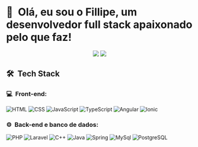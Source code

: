 <h1>👋 &nbsp;Olá, eu sou o Fillipe, um desenvolvedor full stack apaixonado pelo que faz!</h1>
<p align="center">
<a href="https://www.linkedin.com/in/fillipe-almeida"><img src="https://img.shields.io/badge/-Fillipe%20Almeida-0077B5?style=flat-square&logo=Linkedin&logoColor=white"/></a>
<a href="mailto:fillipeoa1234@gmail.com"><img src="https://img.shields.io/badge/-fillipeoa1234@gmail.com-D14836?style=flat-square&logo=Gmail&logoColor=white"/></a>

</p>

<h2> 🛠 &nbsp;Tech Stack</h2>
<h3>💻 &nbsp;Front-end:</h3>

![HTML](https://img.shields.io/badge/-HTML-333333?style=flat&logo=HTML5)
![CSS](https://img.shields.io/badge/-CSS-333333?style=flat&logo=CSS3&logoColor=1572B6)
![JavaScript](https://img.shields.io/badge/-JavaScript-333333?style=flat&logo=javascript)
![TypeScript](https://img.shields.io/badge/-TypeScript-333333?style=flat&logo=typescript&logoColor=2D79C7)
![Angular](https://img.shields.io/badge/-Angular-333333?style=flat&logo=angular&logoColor=fc0303)
![Ionic](https://img.shields.io/badge/-Ionic-333333?style=flat&logo=ionic)

<h3>⚙️ &nbsp;Back-end e banco de dados:</h3>

![PHP](https://img.shields.io/badge/-PHP-333333?style=flat&logo=php)
![Laravel](https://img.shields.io/badge/-Laravel-333333?style=flat&logo=laravel&logoColor=#fc0303)
![C++](https://img.shields.io/badge/-C++-333333?style=flat&logo=cplusplus)
![Java](https://img.shields.io/badge/-Java-333333?style=flat&logo=openjdk)
![Spring](https://img.shields.io/badge/-Spring-333333?style=flat&logo=spring)
![MySql](https://img.shields.io/badge/-MySql-333333?style=flat&logo=mysql)
![PostgreSQL](https://img.shields.io/badge/-Postgree-333333?style=flat&logo=postgresql)

<!--
<h2>🚀 &nbsp;Um pouco mais sobre o meu perfil</h2>

![Fillipe Almeida's GitHub Stats](https://github-readme-stats.vercel.app/api?username=fillipeoa&show_icons=true&theme=dracula)

-->
